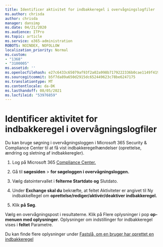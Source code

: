 ```yaml
---
title: Identificer aktivitet for indbakkeregel i overvågningslogfiler
ms.author: chrisda
author: chrisda
manager: dansimp
ms.date: 04/21/2020
ms.audience: ITPro
ms.topic: article
ms.service: o365-administration
ROBOTS: NOINDEX, NOFOLLOW
localization_priority: Normal
ms.custom:
- "1368"
- "3100005"
ms.assetid: ''
ms.openlocfilehash: e27c6433c65079af93f2a02a998b7179222336b0cae1149f4196f6fb6558ddac
ms.sourcegitcommit: b5f7da89a650d2915dc652449623c78be6247175
ms.translationtype: MT
ms.contentlocale: da-DK
ms.lasthandoff: 08/05/2021
ms.locfileid: "53976859"
---
```

# <a name="identify-inbox-rule-activity-in-audit-logs"></a>Identificer aktivitet for indbakkeregel i overvågningslogfiler

Du kan bruge søgning i overvågningsloggen i Microsoft 365 Security & Compliance Center til at få vist indbakkeregelhændelser (oprettelse, ændring og sletning af indbakkeregler).

1. Log på Microsoft 365 [Compliance Center.](https://protection.office.com/)

2. Gå til **søgesiden**  >  **for søgeloggen i overvågningsloggen.**

3. Vælg datointervallet i **felterne Startdato** **og** Slutdato.

4. Under **Exchange skal du** bekræfte,  at feltet Aktiviteter er angivet til Ny indbakkeRegel om **oprettelse/rediger/aktivér/deaktiver indbakkeregel.**

5. Klik **på Søg**.

Vælg en overvågningspost i resultaterne. Klik på Flere oplysninger i pop **op-menuen med oplysninger**. Oplysninger om indstillinger for indbakkeregel vises i **feltet** Parametre.

Du kan finde flere oplysninger under [Fastslå, om en bruger har oprettet en indbakkeregel](/office365/securitycompliance/auditing-troubleshooting-scenarios#determining-if-a-user-created-an-inbox-rule)
